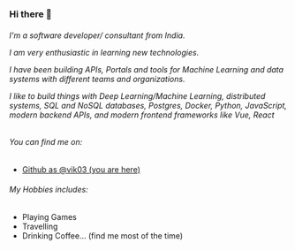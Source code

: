 ### Hi there 👋

<!--
**vik03/vik03** is a ✨ _special_ ✨ repository because its `README.md` (this file) appears on your GitHub profile.

Here are some ideas to get you started:

- 🔭 I’m currently working on ...
- 🌱 I’m currently learning ...
- 👯 I’m looking to collaborate on ...
- 🤔 I’m looking for help with ...
- 💬 Ask me about ...
- 📫 How to reach me: ...
- 😄 Pronouns: ...
- ⚡ Fun fact: ...
-->

<h6 class="lead">
  I'm a software developer/ consultant from India.

  I am very enthusiastic in learning new technologies.

  I have been building APIs, Portals and tools for Machine Learning and data systems with different teams and organizations.

  I like to build things with Deep Learning/Machine Learning, distributed systems, SQL and NoSQL databases, Postgres, Docker, Python, JavaScript, modern backend APIs, and modern frontend frameworks like Vue, React

</h6>

<h6 class="lead">You can find me on:</h6>
<ul>
  <li> <a href="https://github.com/vik03">Github as @vik03 (you are here)</a></li>
 </ul>
 
 <h6 class="lead">My Hobbies includes:</h6>
 <ul>
  <li>Playing Games</li>
  <li>Travelling</li>
  <li>Drinking Coffee... (find me most of the time)</li>
 </ul>
 
